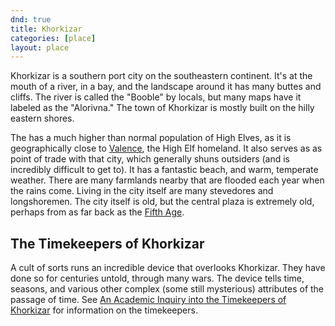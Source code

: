 ```yaml
---
dnd: true
title: Khorkizar
categories: [place]
layout: place
---
```


Khorkizar is a southern port city on the southeastern continent.  It's at the mouth of a river, in a bay, and the landscape around it has many buttes and cliffs.  The river is called the "Booble" by locals, but many maps have it labeled as the "Alorivna."  The town of Khorkizar is mostly built on the hilly eastern shores.

The has a much higher than normal population of High Elves, as it is geographically close to [Valence](../places/valence), the High Elf homeland.  It also serves as as point of trade with that city, which generally shuns outsiders (and is incredibly difficult to get to).  It has a fantastic beach, and warm, temperate weather.  There are many farmlands nearby that are flooded each year when the rains come.  Living in the city itself are many stevedores and longshoremen.  The city itself is old, but the central plaza is extremely old, perhaps from as far back as the [Fifth Age](../history/world-history).

## The Timekeepers of Khorkizar
A cult of sorts runs an incredible device that overlooks Khorkizar.  They have done so for centuries untold, through many wars.  The device tells time, seasons, and various other complex (some still mysterious) attributes of the passage of time.  See [An Academic Inquiry into the Timekeepers of Khorkizar](../history/the-timekeepers-of-khorkizar) for information on the timekeepers.


